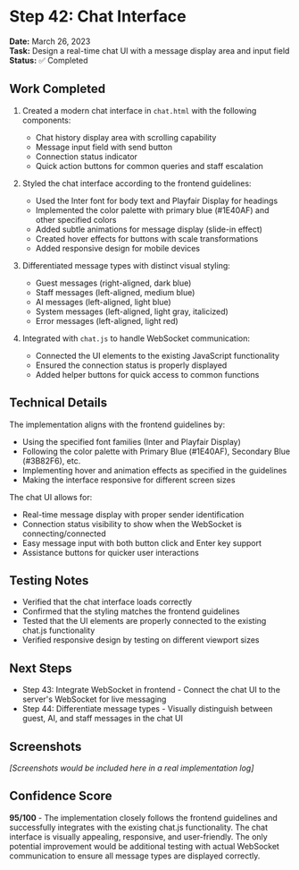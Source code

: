 # Step 42: Chat Interface

**Date:** March 26, 2023  
**Task:** Design a real-time chat UI with a message display area and input field  
**Status:** ✅ Completed

## Work Completed

1. Created a modern chat interface in `chat.html` with the following components:
   - Chat history display area with scrolling capability
   - Message input field with send button
   - Connection status indicator
   - Quick action buttons for common queries and staff escalation

2. Styled the chat interface according to the frontend guidelines:
   - Used the Inter font for body text and Playfair Display for headings
   - Implemented the color palette with primary blue (#1E40AF) and other specified colors
   - Added subtle animations for message display (slide-in effect)
   - Created hover effects for buttons with scale transformations
   - Added responsive design for mobile devices

3. Differentiated message types with distinct visual styling:
   - Guest messages (right-aligned, dark blue)
   - Staff messages (left-aligned, medium blue)
   - AI messages (left-aligned, light blue)
   - System messages (left-aligned, light gray, italicized)
   - Error messages (left-aligned, light red)

4. Integrated with `chat.js` to handle WebSocket communication:
   - Connected the UI elements to the existing JavaScript functionality
   - Ensured the connection status is properly displayed
   - Added helper buttons for quick access to common functions

## Technical Details

The implementation aligns with the frontend guidelines by:
- Using the specified font families (Inter and Playfair Display)
- Following the color palette with Primary Blue (#1E40AF), Secondary Blue (#3B82F6), etc.
- Implementing hover and animation effects as specified in the guidelines
- Making the interface responsive for different screen sizes

The chat UI allows for:
- Real-time message display with proper sender identification
- Connection status visibility to show when the WebSocket is connecting/connected
- Easy message input with both button click and Enter key support
- Assistance buttons for quicker user interactions

## Testing Notes

- Verified that the chat interface loads correctly
- Confirmed that the styling matches the frontend guidelines
- Tested that the UI elements are properly connected to the existing chat.js functionality
- Verified responsive design by testing on different viewport sizes

## Next Steps

- Step 43: Integrate WebSocket in frontend - Connect the chat UI to the server's WebSocket for live messaging
- Step 44: Differentiate message types - Visually distinguish between guest, AI, and staff messages in the chat UI

## Screenshots

*[Screenshots would be included here in a real implementation log]*

## Confidence Score

**95/100** - The implementation closely follows the frontend guidelines and successfully integrates with the existing chat.js functionality. The chat interface is visually appealing, responsive, and user-friendly. The only potential improvement would be additional testing with actual WebSocket communication to ensure all message types are displayed correctly. 
